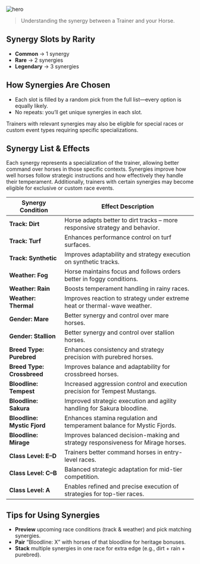 ![hero](/img/banners/TRAINERS_SYNERGY.png)

> Understanding the synergy between a Trainer and your Horse.

## Synergy Slots by Rarity

- **Common** → 1 synergy
- **Rare** → 2 synergies
- **Legendary** → 3 synergies

## How Synergies Are Chosen

- Each slot is filled by a random pick from the full list—every option is equally likely.
- No repeats: you’ll get unique synergies in each slot.

Trainers with relevant synergies may also be eligible for special races or custom event types requiring specific specializations.

## Synergy List & Effects

Each synergy represents a specialization of the trainer, allowing better command over horses in those specific contexts. Synergies improve how well horses follow strategic instructions and how effectively they handle their temperament. Additionally, trainers with certain synergies may become eligible for exclusive or custom race events.

| Synergy Condition           | Effect Description                                                               |
| --------------------------- | -------------------------------------------------------------------------------- |
| **Track: Dirt**             | Horse adapts better to dirt tracks – more responsive strategy and behavior.      |
| **Track: Turf**             | Enhances performance control on turf surfaces.                                   |
| **Track: Synthetic**        | Improves adaptability and strategy execution on synthetic tracks.                |
| **Weather: Fog**            | Horse maintains focus and follows orders better in foggy conditions.             |
| **Weather: Rain**           | Boosts temperament handling in rainy races.                                      |
| **Weather: Thermal**        | Improves reaction to strategy under extreme heat or thermal-wave weather.        |
| **Gender: Mare**            | Better synergy and control over mare horses.                                     |
| **Gender: Stallion**        | Better synergy and control over stallion horses.                                 |
| **Breed Type: Purebred**    | Enhances consistency and strategy precision with purebred horses.                |
| **Breed Type: Crossbreed**  | Improves balance and adaptability for crossbreed horses.                         |
| **Bloodline: Tempest**      | Increased aggression control and execution precision for Tempest Mustangs.       |
| **Bloodline: Sakura**       | Improved strategic execution and agility handling for Sakura bloodline.          |
| **Bloodline: Mystic Fjord** | Enhances stamina regulation and temperament balance for Mystic Fjords.           |
| **Bloodline: Mirage**       | Improves balanced decision-making and strategy responsiveness for Mirage horses. |
| **Class Level: E–D**        | Trainers better command horses in entry-level races.                             |
| **Class Level: C–B**        | Balanced strategic adaptation for mid-tier competition.                          |
| **Class Level: A**          | Enables refined and precise execution of strategies for top-tier races.          |

## Tips for Using Synergies

- **Preview** upcoming race conditions (track & weather) and pick matching synergies.
- **Pair** “Bloodline: X” with horses of that bloodline for heritage bonuses.
- **Stack** multiple synergies in one race for extra edge (e.g., dirt + rain + purebred).
